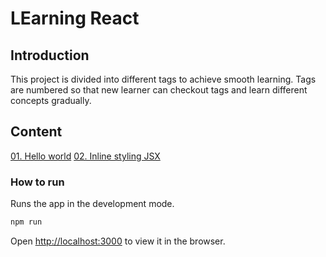 # LEarning React
## Introduction

This project is divided into different tags to achieve smooth learning. Tags are numbered so that new learner can checkout tags and learn different concepts gradually.

## Content

[01. Hello world](https://github.com/lets-learn-it/react-learning/tree/01-hello-world)
[02. Inline styling JSX](https://github.com/lets-learn-it/react-learning/tree/02-inline-styling-jsx)
### How to run

Runs the app in the development mode.

```sh
npm run
```

Open [http://localhost:3000](http://localhost:3000) to view it in the browser.

